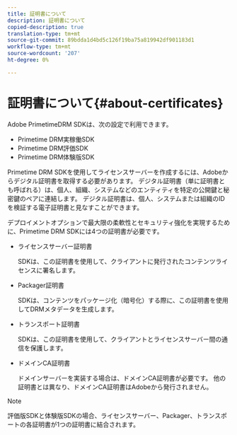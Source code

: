 ```yaml
---
title: 証明書について
description: 証明書について
copied-description: true
translation-type: tm+mt
source-git-commit: 89bdda1d4bd5c126f19ba75a819942df901183d1
workflow-type: tm+mt
source-wordcount: '207'
ht-degree: 0%

---
```



# 証明書について{#about-certificates}

Adobe PrimetimeDRM SDKは、次の設定で利用できます。

* Primetime DRM実稼働SDK
* Primetime DRM評価SDK
* Primetime DRM体験版SDK

Primetime DRM SDKを使用してライセンスサーバーを作成するには、Adobeからデジタル証明書を取得する必要があります。 デジタル証明書（単に証明書とも呼ばれる）は、個人、組織、システムなどのエンティティを特定の公開鍵と秘密鍵のペアに連結します。 デジタル証明書は、個人、システムまたは組織のIDを検証する電子証明書と見なすことができます。

デプロイメントオプションで最大限の柔軟性とセキュリティ強化を実現するために、Primetime DRM SDKには4つの証明書が必要です。

* ライセンスサーバー証明書

   SDKは、この証明書を使用して、クライアントに発行されたコンテンツライセンスに署名します。
* Packager証明書

   SDKは、コンテンツをパッケージ化（暗号化）する際に、この証明書を使用してDRMメタデータを生成します。
* トランスポート証明書

   SDKは、この証明書を使用して、クライアントとライセンスサーバー間の通信を保護します。
* ドメインCA証明書

   ドメインサーバーを実装する場合は、ドメインCA証明書が必要です。 他の証明書とは異なり、ドメインCA証明書はAdobeから発行されません。

>[!NOTE]
>
>評価版SDKと体験版SDKの場合、ライセンスサーバー、Packager、トランスポートの各証明書が1つの証明書に結合されます。

